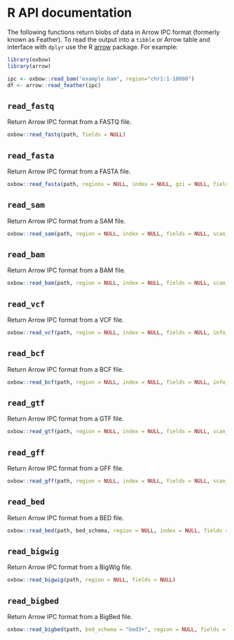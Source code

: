 # R API documentation

The following functions return blobs of data in Arrow IPC format (formerly known as Feather). To read the output into a `tibble` or Arrow table and interface with `dplyr` use the R [arrow](https://arrow.apache.org/docs/r/) package. For example:

```r
library(oxbow)
library(arrow)

ipc <- oxbow::read_bam("example.bam", region="chr1:1-10000")
df <- arrow::read_feather(ipc)
```

## `read_fastq`

Return Arrow IPC format from a FASTQ file.

```r
oxbow::read_fastq(path, fields = NULL)
```

## `read_fasta`

Return Arrow IPC format from a FASTA file.

```r
oxbow::read_fasta(path, regions = NULL, index = NULL, gzi = NULL, fields = NULL)
```

## `read_sam`

Return Arrow IPC format from a SAM file.

```r
oxbow::read_sam(path, region = NULL, index = NULL, fields = NULL, scan_rows = NULL)
```

## `read_bam`

Return Arrow IPC format from a BAM file.

```r
oxbow::read_bam(path, region = NULL, index = NULL, fields = NULL, scan_rows = NULL)
```

## `read_vcf`

Return Arrow IPC format from a VCF file.

```r
oxbow::read_vcf(path, region = NULL, index = NULL, fields = NULL, info_field = NULL, genotype_fields = NULL, genotype_by = "sample")
```

## `read_bcf`

Return Arrow IPC format from a BCF file.

```r
oxbow::read_bcf(path, region = NULL, index = NULL, fields = NULL, info_fields = NULL, genotype_fields = NULL, genotype_by = "sample")
```

## `read_gtf`

Return Arrow IPC format from a GTF file.

```r
oxbow::read_gtf(path, region = NULL, index = NULL, fields = NULL, scan_rows = NULL)
```

## `read_gff`

Return Arrow IPC format from a GFF file.

```r
oxbow::read_gff(path, region = NULL, index = NULL, fields = NULL, scan_rows = NULL)
```

## `read_bed`

Return Arrow IPC format from a BED file.

```r
oxbow::read_bed(path, bed_schema, region = NULL, index = NULL, fields = NULL)
```

## `read_bigwig`

Return Arrow IPC format from a BigWig file.

```r
oxbow::read_bigwig(path, region = NULL, fields = NULL)
```

## `read_bigbed`

Return Arrow IPC format from a BigBed file.

```r
oxbow::read_bigbed(path, bed_schema = "bed3+", region = NULL, fields = NULL)
```
